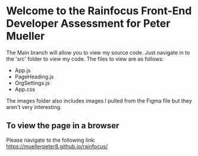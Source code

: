 # Welcome to the Rainfocus Front-End Developer Assessment for Peter Mueller

The Main branch will allow you to view my source code. Just navigate in to the 'src' folder to view my code. The files to view are as follows:

+ App.js
+ PageHeading.js
+ OrgSettings.js
+ App.css

The images folder also includes images I pulled from the Figma file but they aren't very interesting. 

## To view the page in a browser

Please navigate to the following link: https://muellerpeter8.github.io/rainfocus/